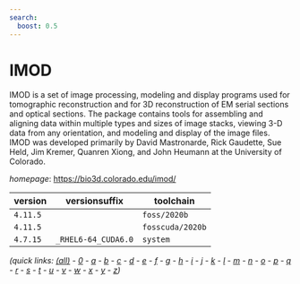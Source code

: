 ```yaml
---
search:
  boost: 0.5
---
```

# IMOD

IMOD is a set of image processing, modeling and display programs used for tomographic reconstruction and for 3D reconstruction of EM serial sections and optical sections. The package contains tools for assembling and aligning data within multiple types and sizes of image stacks, viewing 3-D data from any orientation, and modeling and display of the image files. IMOD was developed primarily by David Mastronarde, Rick Gaudette, Sue Held, Jim Kremer, Quanren Xiong, and John Heumann at the University of Colorado.

*homepage*: <https://bio3d.colorado.edu/imod/>

version | versionsuffix | toolchain
--------|---------------|----------
``4.11.5`` |  | ``foss/2020b``
``4.11.5`` |  | ``fosscuda/2020b``
``4.7.15`` | ``_RHEL6-64_CUDA6.0`` | ``system``


*(quick links: [(all)](../index.md) - [0](../0/index.md) - [a](../a/index.md) - [b](../b/index.md) - [c](../c/index.md) - [d](../d/index.md) - [e](../e/index.md) - [f](../f/index.md) - [g](../g/index.md) - [h](../h/index.md) - [i](../i/index.md) - [j](../j/index.md) - [k](../k/index.md) - [l](../l/index.md) - [m](../m/index.md) - [n](../n/index.md) - [o](../o/index.md) - [p](../p/index.md) - [q](../q/index.md) - [r](../r/index.md) - [s](../s/index.md) - [t](../t/index.md) - [u](../u/index.md) - [v](../v/index.md) - [w](../w/index.md) - [x](../x/index.md) - [y](../y/index.md) - [z](../z/index.md))*

